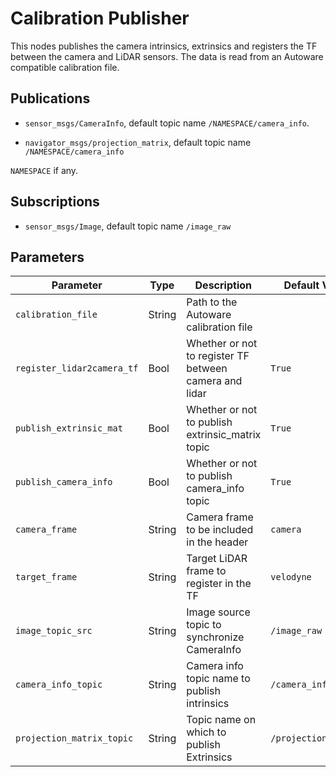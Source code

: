 # Calibration Publisher

This nodes publishes the camera intrinsics, extrinsics and registers the TF between the camera and LiDAR sensors.
The data is read from an Autoware compatible calibration file.

## Publications

* `sensor_msgs/CameraInfo`, default topic name `/NAMESPACE/camera_info`.

* `navigator_msgs/projection_matrix`, default topic name `/NAMESPACE/camera_info`

`NAMESPACE` if any.

## Subscriptions

* `sensor_msgs/Image`, default topic name `/image_raw`

## Parameters

|         Parameter        | Type  |           Description                                | Default Value |
|--------------------------|-------|------------------------------------------------------|---------------|
|`calibration_file`        | String|Path to the Autoware calibration file                 |               |
|`register_lidar2camera_tf`| Bool  |Whether or not to register TF between camera and lidar| `True`        |
|`publish_extrinsic_mat`   | Bool  |Whether or not to publish extrinsic_matrix topic      | `True`        |
|`publish_camera_info`     | Bool  |Whether or not to publish camera_info topic           | `True`        |
|`camera_frame`            | String|Camera frame to be included in the header             | `camera`      |
|`target_frame`            | String|Target LiDAR frame to register in the TF              | `velodyne`    |
|`image_topic_src`         | String|Image source topic to synchronize CameraInfo          | `/image_raw`  |
|`camera_info_topic`       | String|Camera info topic name to publish intrinsics          | `/camera_info`|
|`projection_matrix_topic` | String|Topic name on which to publish Extrinsics             | `/projection_matrix`|